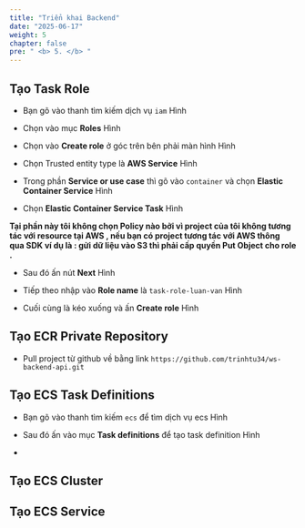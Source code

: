 ```yaml
---
title: "Triển khai Backend"
date: "2025-06-17"
weight: 5
chapter: false
pre: " <b> 5. </b> "
---
```


## Tạo Task Role 

- Bạn gõ vào thanh tìm kiếm dịch vụ ```iam```
Hình

- Chọn vào mục **Roles**
Hình

- Chọn vào **Create role** ở góc trên bên phải màn hình
Hình

- Chọn Trusted entity type là **AWS Service**
Hình 

- Trong phần **Service or use case** thì gõ vào ```container``` và chọn **Elastic Container Service**
Hình

- Chọn **Elastic Container Service Task** 
Hình

**Tại phần này tôi không chọn Policy nào bởi vì project của tôi không tương tác với resource tại AWS , nếu bạn có project tương tác với AWS thông qua SDK ví dụ là : gửi dữ liệu vào S3 thì phải cấp quyền Put Object cho role .**
- Sau đó ấn nút **Next**
Hình

- Tiếp theo nhập vào **Role name** là ```task-role-luan-van```
Hình

- Cuối cùng là kéo xuống và ấn **Create role**
Hình

## Tạo ECR Private Repository 

- Pull project từ github về bằng link ```https://github.com/trinhtu34/ws-backend-api.git```

## Tạo ECS Task Definitions

- Bạn gõ vào thanh tìm kiếm ```ecs``` để tìm dịch vụ ecs 
Hình

- Sau đó ấn vào mục **Task definitions** để tạo task definition
Hình 

- 

## Tạo ECS Cluster


## Tạo ECS Service 